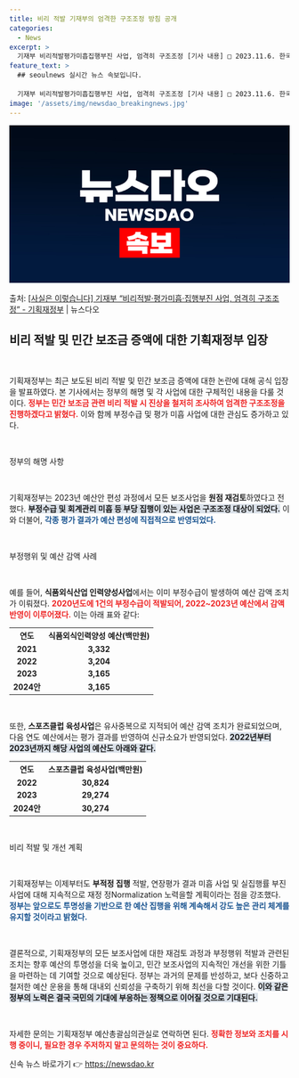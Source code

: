 ```yaml
---
title: 비리 적발 기재부의 엄격한 구조조정 방침 공개
categories:
  - News
excerpt: >
  기재부 비리적발평가미흡집행부진 사업, 엄격히 구조조정 [기사 내용] □ 2023.11.6. 한국경제는 「비리…
feature_text: >
  ## seoulnews 실시간 뉴스 속보입니다.

  기재부 비리적발평가미흡집행부진 사업, 엄격히 구조조정 [기사 내용] □ 2023.11.6. 한국경제는 「비리…
image: '/assets/img/newsdao_breakingnews.jpg'
---
```


![뉴스다오 속보](/assets/img/newsdao_breakingnews.jpg)

<p>출처: <a href="https://newsdao.kr/2446" rel="dofollow">[사실은 이렇습니다] 기재부 “비리적발·평가미흡·집행부진 사업, 엄격히 구조조정” - 기획재정부</a> | 뉴스다오</p>

<h2 data-ke-size="size26">비리 적발 및 민간 보조금 증액에 대한 기획재정부 입장</h2>

<p data-ke-size="size16">&nbsp;</p>

기획재정부는 최근 보도된 비리 적발 및 민간 보조금 증액에 대한 논란에 대해 공식 입장을 발표하였다. 본 기사에서는 정부의 해명 및 각 사업에 대한 구체적인 내용을 다룰 것이다. <b><span style="color: #ee2323;">정부는 민간 보조금 관련 비리 적발 시 진상을 철저히 조사하여 엄격한 구조조정을 진행하겠다고 밝혔다.</span></b> 이와 함께 부정수급 및 평가 미흡 사업에 대한 관심도 증가하고 있다. 

<p data-ke-size="size16">&nbsp;</p>

정부의 해명 사항

<p data-ke-size="size16">&nbsp;</p>

기획재정부는 2023년 예산안 편성 과정에서 모든 보조사업을 **원점 재검토**하였다고 전했다. <b><span style="background-color: #21538527;">부정수급 및 회계관리 미흡 등 부당 집행이 있는 사업은 구조조정 대상이 되었다.</span></b> 이와 더불어, <b><span style="color: #1a5490;">각종 평가 결과가 예산 편성에 직접적으로 반영되었다.</span></b> 

<p data-ke-size="size16">&nbsp;</p>

부정행위 및 예산 감액 사례

<p data-ke-size="size16">&nbsp;</p>

예를 들어, **식품외식산업 인력양성사업**에서는 이미 부정수급이 발생하여 예산 감액 조치가 이뤄졌다. <b><span style="color: #ee2323;">2020년도에 1건의 부정수급이 적발되어, 2022~2023년 예산에서 감액반영이 이루어졌다.</span></b> 이는 아래 표와 같다:

<table style="width: 100%; border-collapse: collapse;">
    <tr>
        <th style="text-align: center;">연도</th>
        <th style="text-align: center;">식품외식인력양성 예산(백만원)</th>
    </tr>
    <tr>
        <td style="text-align: center; height: 17px;"><b>2021</b></td>
        <td style="text-align: center; height: 17px;"><b>3,332</b></td>
    </tr>
    <tr>
        <td style="text-align: center; height: 17px;"><b>2022</b></td>
        <td style="text-align: center; height: 17px;"><b>3,204</b></td>
    </tr>
    <tr>
        <td style="text-align: center; height: 17px;"><b>2023</b></td>
        <td style="text-align: center; height: 17px;"><b>3,165</b></td>
    </tr>
    <tr>
        <td style="text-align: center; height: 17px;"><b>2024안</b></td>
        <td style="text-align: center; height: 17px;"><b>3,165</b></td>
    </tr>
</table>

<p data-ke-size="size16">&nbsp;</p>

또한, **스포츠클럽 육성사업**은 유사중복으로 지적되어 예산 감액 조치가 완료되었으며, 다음 연도 예산에서는 평가 결과를 반영하여 신규소요가 반영되었다. <b><span style="background-color: #21538527;">2022년부터 2023년까지 해당 사업의 예산도 아래와 같다.</span></b>

<table style="width: 100%; border-collapse: collapse;">
    <tr>
        <th style="text-align: center;">연도</th>
        <th style="text-align: center;">스포츠클럽 육성사업(백만원)</th>
    </tr>
    <tr>
        <td style="text-align: center; height: 17px;"><b>2022</b></td>
        <td style="text-align: center; height: 17px;"><b>30,824</b></td>
    </tr>
    <tr>
        <td style="text-align: center; height: 17px;"><b>2023</b></td>
        <td style="text-align: center; height: 17px;"><b>29,274</b></td>
    </tr>
    <tr>
        <td style="text-align: center; height: 17px;"><b>2024안</b></td>
        <td style="text-align: center; height: 17px;"><b>30,274</b></td>
    </tr>
</table>

<p data-ke-size="size16">&nbsp;</p>

비리 적발 및 개선 계획

<p data-ke-size="size16">&nbsp;</p>

기획재정부는 이제부터도 **부적정 집행** 적발, 연장평가 결과 미흡 사업 및 실집행률 부진 사업에 대해 지속적으로 재정 정Normalization 노력을할 계획이라는 점을 강조했다. <b><span style="color: #1a5490;">정부는 앞으로도 투명성을 기반으로 한 예산 집행을 위해 계속해서 강도 높은 관리 체계를 유지할 것이라고 밝혔다.</span></b> 

<p data-ke-size="size16">&nbsp;</p>

결론적으로, 기획재정부의 모든 보조사업에 대한 재검토 과정과 부정행위 적발과 관련된 조치는 향후 예산의 투명성을 더욱 높이고, 민간 보조사업의 지속적인 개선을 위한 기틀을 마련하는 데 기여할 것으로 예상된다. 정부는 과거의 문제를 반성하고, 보다 신중하고 철저한 예산 운용을 통해 대내외 신뢰성을 구축하기 위해 최선을 다할 것이다. <b><span style="background-color: #21538527;">이와 같은 정부의 노력은 결국 국민의 기대에 부응하는 정책으로 이어질 것으로 기대된다.</span></b> 

<p data-ke-size="size16">&nbsp;</p>

자세한 문의는 기획재정부 예산총괄심의관실로 연락하면 된다. <b><span style="color: #ee2323;">정확한 정보와 조치를 시행 중이니, 필요한 경우 주저하지 말고 문의하는 것이 중요하다.</span></b> 

신속 뉴스 바로가기 👉 <a href="https://newsdao.kr" rel="dofollow">https://newsdao.kr</a>


